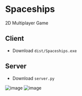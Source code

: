 # Spaceships
2D Multiplayer Game

## Client
- Download `dist/Spaceships.exe`

## Server
- Download `server.py`

![image](https://github.com/denyahnov/spaceships/assets/60083582/9941dc04-7469-473c-ae59-2db3747106d1)
![image](https://github.com/denyahnov/spaceships/assets/60083582/4d5a23ae-de92-4bb9-be3b-75889160563b)
